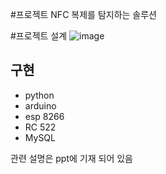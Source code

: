 #프로젝트
NFC 복제를 탐지하는 솔루션

#프로젝트 설계
![image](https://github.com/ilkc/Capstone/assets/108250173/4717944a-4481-4dbe-83cd-952287f93fb4)


## 구현
- python
- arduino
- esp 8266
- RC 522
- MySQL

관련 설명은 ppt에 기재 되어 있음
